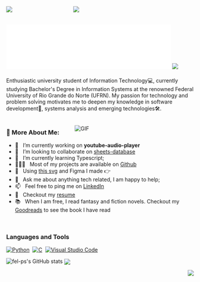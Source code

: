 <h3>
  <img src="https://media.giphy.com/media/5DzV9vIftODV0LJ6WU/giphy.gif" height="110" />
  <img src="https://media.giphy.com/media/1YfBz5TnsrqEGOJwc0/giphy.gif" width="350" style="margin-left: 160px;">
</h3>

##
<h3>
  <img src="https://raw.githubusercontent.com/fel-ps/fel-ps/master/name.svg" alt="Felipe Augusto" />
  <img src="https://media.giphy.com/media/utfeiHQ7CcpyRtXla6/giphy.gif" width="65">
</h3>

Enthusiastic university student of Information Technology💻, currently studying Bachelor's Degree in Information Systems at the renowned Federal University of Rio Grande do Norte (UFRN). My passion for technology and problem solving motivates me to deepen my knowledge in software development📱, systems analysis and emerging technologies🛠️. 
<br/>
<br/>

<img align="right" alt="GIF" src="https://media.giphy.com/media/CwTvSiWflgCGKgz5eb/giphy.gif" width="320px"/>
  
### 🔎 More About Me:

- 🔭 &nbsp; I’m currently working on **youtube-audio-player**
- 🤝 &nbsp; I’m looking to collaborate on [sheets-database](https://github.com/rahul-jha98/sheets-database)
- 🌱 &nbsp; I’m currently learning Typescript; 
- 👨🏻‍💻 &nbsp; Most of my projects are available on [Github](https://github.com/rahul-jha98?tab=repositories)
- 🎨 &nbsp; Using [this svg](https://storyset.com/illustration/javascript-frameworks/amico) and Figma I made 👉
- 💬 &nbsp; Ask me about anything tech related, I am happy to help;
- 📫 &nbsp; Feel free to ping me on [LinkedIn](https://www.linkedin.com/in/rahul-jha98/)
- 📝 &nbsp; Checkout my [resume](https://drive.google.com/file/d/1ZpR5pVBTnl_Qybq7GE3MGy1SB1JehVSE/view?usp=sharing)
- 📚 &nbsp; When I am free, I read fantasy and fiction novels. Checkout my [Goodreads](https://www.goodreads.com/rahul-jha98) to see the book I have read

<br>

### Languages and Tools
<a href="https://www.python.org/" title="Python"><img src="https://media.giphy.com/media/LMt9638dO8dftAjtco/giphy.gif" alt="Python" width="30px" height="30px"></a>&nbsp;
<a href="https://en.wikipedia.org/wiki/C_(programming_language)" title="C"><img src="https://github.com/get-icon/geticon/raw/master/icons/c.svg" alt="C" width="30px" height="30px"></a>&nbsp;
<a href="https://code.visualstudio.com/" title="Visual Studio Code"><img src="https://media.giphy.com/media/v1.Y2lkPTc5MGI3NjExNGV1dWQ3dDF2eGF2Zmg1OXIybm1mN3l6MzhpZHhtYzE2dTNvcDkyaCZlcD12MV9pbnRlcm5hbF9naWZfYnlfaWQmY3Q9cw/IdyAQJVN2kVPNUrojM/giphy.gif" alt="Visual Studio Code" width="30px" height="30px"></a>&nbsp;

![fel-ps's GitHub stats](https://github-readme-stats.vercel.app/api?username=fel-ps&show_icons=true&theme=tokyonight&rank_icon=github)
<img width=40% align="center" src="https://github-readme-stats-git-main-rafaelalexandrino.vercel.app/api/top-langs/?username=fel-ps&show_icons=true&theme=tokyonight&layout=compact" />
 </div>

<div align="right">
  <a href="https://vaaski.dev">
    <img src="https://media.giphy.com/media/bMT5JJ5oRZ7Xg4lczl/giphy.gif" height="150" />
  </a>
</div>
